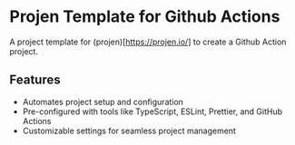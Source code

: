 # Projen Template for Github Actions

A project template for (projen)[https://projen.io/] to create a Github Action project.

## Features
- Automates project setup and configuration
- Pre-configured with tools like TypeScript, ESLint, Prettier, and GitHub Actions
- Customizable settings for seamless project management
